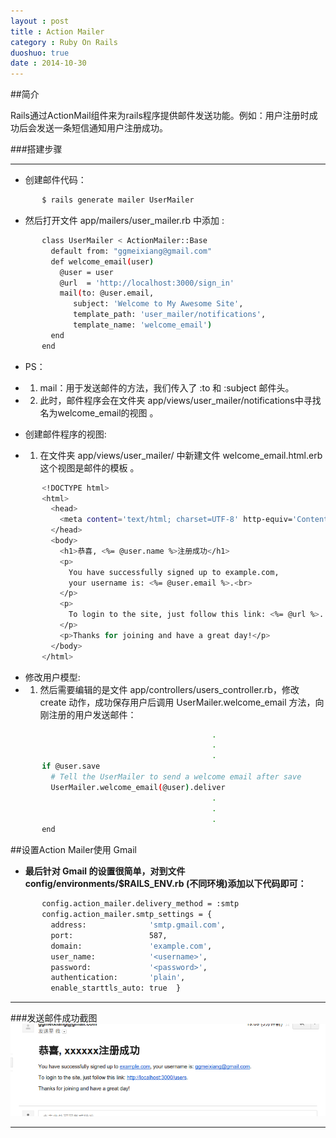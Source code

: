 ```yaml
---
layout : post
title : Action Mailer
category : Ruby On Rails
duoshuo: true
date : 2014-10-30
---
```


##简介
>
Rails通过ActionMail组件来为rails程序提供邮件发送功能。例如：用户注册时成功后会发送一条短信通知用户注册成功。


###搭建步骤
******

* 创建邮件代码：

 ```sh
        $ rails generate mailer UserMailer
 ```
<!-- more -->

* 然后打开文件 app/mailers/user_mailer.rb 中添加 :

 ```sh
        class UserMailer < ActionMailer::Base
          default from: "ggmeixiang@gmail.com"
          def welcome_email(user)
            @user = user
            @url  = 'http://localhost:3000/sign_in'
            mail(to: @user.email,
               subject: 'Welcome to My Awesome Site',
               template_path: 'user_mailer/notifications',
               template_name: 'welcome_email')
          end
        end
 ```

 >
* PS：
 * 1. mail：用于发送邮件的方法，我们传入了 :to 和 :subject 邮件头。
 * 2. 此时，邮件程序会在文件夹 app/views/user_mailer/notifications中寻找名为welcome_email的视图 。

* 创建邮件程序的视图:
 * 1. 在文件夹 app/views/user_mailer/ 中新建文件 welcome_email.html.erb 这个视图是邮件的模板 。

 ```sh
        <!DOCTYPE html>
        <html>
          <head>
            <meta content='text/html; charset=UTF-8' http-equiv='Content-Type' />
          </head>
          <body>
            <h1>恭喜, <%= @user.name %>注册成功</h1>
            <p>
              You have successfully signed up to example.com,
              your username is: <%= @user.email %>.<br>
            </p>
            <p>
              To login to the site, just follow this link: <%= @url %>.
            </p>
            <p>Thanks for joining and have a great day!</p>
          </body>
        </html>
 ```

* 修改用户模型:
 * 1. 然后需要编辑的是文件 app/controllers/users_controller.rb，修改 create 动作，成功保存用户后调用 UserMailer.welcome_email 方法，向刚注册的用户发送邮件：

 ```sh
                                              .
                                              .
                                              .
        if @user.save
          # Tell the UserMailer to send a welcome email after save
          UserMailer.welcome_email(@user).deliver
                                              .
                                              .
                                              .
        end
 ```

##设置Action Mailer使用 Gmail

* **最后针对 Gmail 的设置很简单，对到文件 config/environments/$RAILS_ENV.rb (不同环境)添加以下代码即可：**

 ```sh
        config.action_mailer.delivery_method = :smtp
        config.action_mailer.smtp_settings = {
          address:              'smtp.gmail.com',
          port:                 587,
          domain:               'example.com',
          user_name:            '<username>',
          password:             '<password>',
          authentication:       'plain',
          enable_starttls_auto: true  }
 ```

******
###发送邮件成功截图
![发送邮件成功](/res/img/blog/email.png)
******




